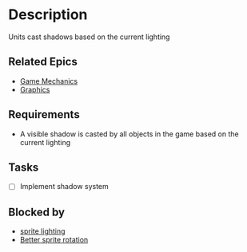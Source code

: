# Description

Units cast shadows based on the current lighting

## Related Epics
- [Game Mechanics](Game%20Mechanics.md)
- [Graphics](Graphics.md)
## Requirements

- A visible shadow is casted by all objects in the game based on the current lighting

## Tasks 

- [ ] Implement shadow system
## Blocked by 

- [sprite lighting](sprite%20lighting.md)
- [Better sprite rotation](Better%20sprite%20rotation.md)
